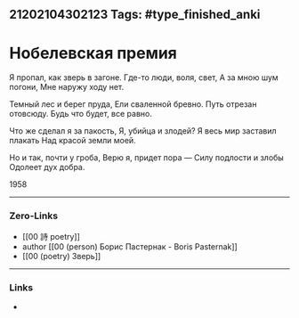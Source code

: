 21202104302123
Tags: #type_finished_anki 
---
# Нобелевская премия

Я пропал, как зверь в загоне.
Где-то люди, воля, свет,
А за мною шум погони,
Мне наружу ходу нет.

Темный лес и берег пруда,
Ели сваленной бревно.
Путь отрезан отовсюду.
Будь что будет, все равно.

Что же сделал я за пакость,
Я, убийца и злодей?
Я весь мир заставил плакать
Над красой земли моей.

Но и так, почти у гроба,
Верю я, придет пора —
Силу подлости и злобы
Одолеет дух добра.

1958

---
### Zero-Links
- [[00 詩 poetry]]
- author [[00 (person) Борис Пастернак - Boris Pasternak]]
- [[00 (poetry) Зверь]]
---
### Links
-